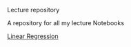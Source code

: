 Lecture repository 

A repository for all my lecture Notebooks

[Linear Regression](http://nbviewer.jupyter.org/github/stanimman/Lectures/blob/0aa43e3b9d7d2bfd7e86da4bfb44a879e4e8cb8e/Linear_regression_Code.ipynb)



